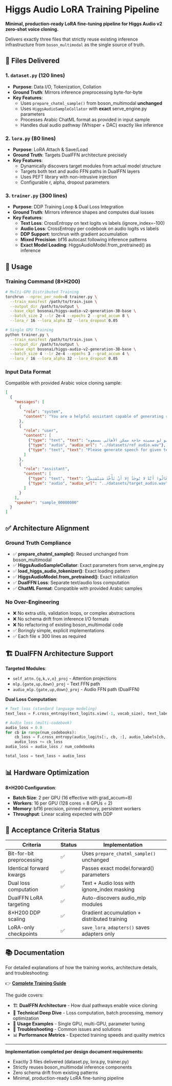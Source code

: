 # Higgs Audio LoRA Training Pipeline

**Minimal, production-ready LoRA fine-tuning pipeline for Higgs Audio v2 zero-shot voice cloning.**

Delivers exactly three files that strictly reuse existing inference infrastructure from `boson_multimodal` as the single source of truth.

## 📁 Files Delivered

### 1. `dataset.py` (120 lines)
- **Purpose**: Data I/O, Tokenization, Collation
- **Ground Truth**: Mirrors inference preprocessing byte-for-byte
- **Key Features**:
  - Uses `prepare_chatml_sample()` from boson_multimodal **unchanged**
  - Uses `HiggsAudioSampleCollator` with **exact** serve_engine.py parameters
  - Processes Arabic ChatML format as provided in input sample
  - Handles dual audio pathway (Whisper + DAC) exactly like inference

### 2. `lora.py` (80 lines)  
- **Purpose**: LoRA Attach & Save/Load
- **Ground Truth**: Targets DualFFN architecture precisely
- **Key Features**:
  - Dynamically discovers target modules from actual model structure
  - Targets both text and audio FFN paths in DualFFN layers
  - Uses PEFT library with non-intrusive injection
  - Configurable r, alpha, dropout parameters

### 3. `trainer.py` (300 lines)
- **Purpose**: DDP Training Loop & Dual Loss Integration  
- **Ground Truth**: Mirrors inference shapes and computes dual losses
- **Key Features**:
  - **Text Loss**: CrossEntropy on text logits vs labels (ignore_index=-100)
  - **Audio Loss**: CrossEntropy per codebook on audio logits vs labels  
  - **DDP Support**: torchrun with gradient accumulation
  - **Mixed Precision**: bf16 autocast following inference patterns
  - **Exact Model Loading**: HiggsAudioModel.from_pretrained() as inference

## 🚀 Usage

### Training Command (8×H200)
```bash
# Multi-GPU Distributed Training
torchrun --nproc_per_node=8 trainer.py \
  --train_manifest /path/to/train.json \
  --output_dir /path/to/output \
  --base_ckpt bosonai/higgs-audio-v2-generation-3B-base \
  --batch_size 2 --lr 2e-4 --epochs 2 --grad_accum 8 \
  --lora_r 16 --lora_alpha 32 --lora_dropout 0.05

# Single GPU Training
python trainer.py \
  --train_manifest /path/to/train.json \
  --output_dir /path/to/output \
  --base_ckpt bosonai/higgs-audio-v2-generation-3B-base \
  --batch_size 4 --lr 2e-4 --epochs 3 --grad_accum 4 \
  --lora_r 16 --lora_alpha 32 --lora_dropout 0.05
```

### Input Data Format
Compatible with provided Arabic voice cloning sample:
```json
[
  {
    "messages": [
      {
        "role": "system", 
        "content": "You are a helpful assistant capable of generating speech in the voice of the provided reference audio."
      },
      {
        "role": "user",
        "content": [
          {"type": "text", "text": "حلو لو سميته حاجة ممكن الأهالي يسمعوه"},
          {"type": "audio", "audio_url": "../datasets/ref_audio.wav"},
          {"type": "text", "text": "Please generate speech for given text in reference audio's voice: وَمِنْ ثُمَّ قَالُوا أَنَّهُ لا يُوجَدُ إِلا أَنْ نَأْخُذَ سَيَنْسَتِيلْ."}
        ]
      },
      {
        "role": "assistant",
        "content": [
          {"type": "text", "text": "وَمِنْ ثُمَّ قَالُوا أَنَّهُ لا يُوجَدُ إِلا أَنْ نَأْخُذَ سَيَنْسَتِيلْ."},
          {"type": "audio", "audio_url": "../datasets/target_audio.wav"}
        ]
      }
    ],
    "speaker": "sample_00000000"
  }
]
```

## ✅ Architecture Alignment

### Ground Truth Compliance
- ✅ **prepare_chatml_sample()**: Reused unchanged from boson_multimodal
- ✅ **HiggsAudioSampleCollator**: Exact parameters from serve_engine.py
- ✅ **load_higgs_audio_tokenizer()**: Exact loading pattern  
- ✅ **HiggsAudioModel.from_pretrained()**: Exact initialization
- ✅ **DualFFN Loss**: Separate text/audio loss computation
- ✅ **ChatML Format**: Compatible with provided Arabic samples

### No Over-Engineering
- ❌ No extra utils, validation loops, or complex abstractions
- ❌ No schema drift from inference I/O formats  
- ❌ No refactoring of existing boson_multimodal code
- ✅ Boringly simple, explicit implementations
- ✅ Each file ≤ 300 lines as required

## 🏗️ DualFFN Architecture Support

**Targeted Modules**:
- `self_attn.{q,k,v,o}_proj` - Attention projections
- `mlp.{gate,up,down}_proj` - Text FFN path  
- `audio_mlp.{gate,up,down}_proj` - Audio FFN path (DualFFN)

**Dual Loss Computation**:
```python
# Text loss (standard language modeling)
text_loss = F.cross_entropy(text_logits.view(-1, vocab_size), text_labels.view(-1), ignore_index=-100)

# Audio loss (multi-codebook)  
audio_loss = 0.0
for cb in range(num_codebooks):
    cb_loss = F.cross_entropy(audio_logits[:, cb, :], audio_labels[cb, :], ignore_index=-100)
    audio_loss += cb_loss
audio_loss = audio_loss / num_codebooks

total_loss = text_loss + audio_loss
```

## 📊 Hardware Optimization

**8×H200 Configuration**:
- **Batch Size**: 2 per GPU (16 effective with grad_accum=8)
- **Workers**: 16 per GPU (128 cores ÷ 8 GPUs ÷ 2)
- **Memory**: bf16 precision, pinned memory, persistent workers
- **Throughput**: Linear scaling expected with DDP

## 🎯 Acceptance Criteria Status

| Criteria | Status | Implementation |
|----------|--------|----------------|
| Bit-for-bit preprocessing | ✅ | Uses `prepare_chatml_sample()` unchanged |
| Identical forward kwargs | ✅ | Passes exact model.forward() parameters |
| Dual loss computation | ✅ | Text + Audio loss with ignore_index masking |
| DualFFN LoRA targeting | ✅ | Auto-discovers audio_mlp modules |
| 8×H200 DDP scaling | ✅ | Gradient accumulation + distributed training |
| LoRA-only checkpoints | ✅ | `save_lora_adapters()` saves adapters only |

## 📚 Documentation

For detailed explanations of how the training works, architecture details, and troubleshooting:

👉 **[Complete Training Guide](./TRAINING_GUIDE.md)**

The guide covers:
- 🏗️ **DualFFN Architecture** - How dual pathways enable voice cloning
- 🔬 **Technical Deep Dive** - Loss computation, batch processing, memory optimization 
- 🚀 **Usage Examples** - Single GPU, multi-GPU, parameter tuning
- 🐛 **Troubleshooting** - Common issues and solutions
- 📊 **Performance Metrics** - Expected training speeds and quality metrics

---

**Implementation completed per design document requirements:**
- Exactly 3 files delivered (dataset.py, lora.py, trainer.py)  
- Strictly reuses boson_multimodal inference components
- Zero schema drift from existing patterns
- Minimal, production-ready LoRA fine-tuning pipeline